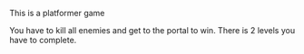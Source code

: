 This is a platformer game

You have to kill all enemies and get to the portal to win. There is 2 levels you have to complete.

